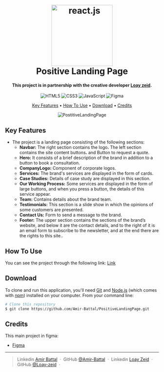<h1 align="center">
  <br>
  <a href="https://amir-battal.github.io/PositiveLandingPage/">
    <img src="https://cdn-icons-png.flaticon.com/512/5710/5710195.png" alt="react.js" width="200">
  </a>
  <br>
  Positive Landing Page
  <br>
</h1>

<h4 align="center">This project is in partnership with the creative developer <a href="https://github.com/Loay-zeid" target="_blank">Loay zeid</a>.</h4>

<div align="center">
  
  ![HTML5](https://img.shields.io/badge/html5-%23E34F26.svg?style=for-the-badge&logo=html5&logoColor=white)
  ![CSS3](https://img.shields.io/badge/css3-%231572B6.svg?style=for-the-badge&logo=css3&logoColor=white)
  ![JavaScript](https://img.shields.io/badge/javascript-%23323330.svg?style=for-the-badge&logo=javascript&logoColor=%23F7DF1E)
  ![Figma](https://img.shields.io/badge/figma-%23F24E1E.svg?style=for-the-badge&logo=figma&logoColor=white)
</div>

<p align="center">
  <a href="#key-features">Key Features</a> •
  <a href="#how-to-use">How To Use</a> •
  <a href="#download">Download</a> •
  <a href="#credits">Credits</a> 
</p>

<div align="center">
  
  ![PostitiveLandingPage](https://github.com/Amir-Battal/PositiveLandingPage/assets/125479553/41906b1a-e1ff-49fa-ac52-1a9a92af0183)
</div>

## Key Features

* The project is a landing page consisting of the following sections:
  - <b>Navbar:</b> The right section contains the logo، The left section contains the site content buttons، and Button to request a quote.
  - <b>Hero:</b> It consists of a brief description of the brand in addition to a button to book a consultation.
  - <b>CompanyLogo:</b> Component of corporate logos.
  - <b>Services:</b> The brand's services are displayed in the form of cards.
  - <b>Case Studies:</b> Details of case study are displayed in this section.
  - <b>Our Working Process:</b> Some services are displayed in the form of large buttons, and when you press a button, the details of this service appear.
  - <b>Team:</b> Contains details about the brand team.
  - <b>Testimonials:</b> This section is a slide show in which the opinions of some customers are presented.
  - <b>Contact Us:</b> Form to send a message to the brand.
  - <b>Footer:</b> The upper section contains the sections of the brand’s website, and below it are the contact details, and to the right of it is an email form to subscribe to the newsletter, and at the end there are the rights to this site..


## How To Use

You can see the project through the following link:
<a href="https://amir-battal.github.io/PositiveLandingPage/">Link</a>


## Download

To clone and run this application, you'll need [Git](https://git-scm.com) and [Node.js](https://nodejs.org/en/download/) (which comes with [npm](http://npmjs.com)) installed on your computer. From your command line:

```bash
# Clone this repository
$ git clone https://github.com/Amir-Battal/PositiveLandingPage.git

```

## Credits

This main project in figma:

- [Figma](https://www.figma.com/file/r9JocHJrFP0hbwgUlJH7y1/Positivus-Landing-Page-Design-(Community)?type=design&node-id=332%3A1228&mode=dev)



---

> Linkedin [Amir Battal](https://www.linkedin.com/in/amir-battal/) &nbsp;&middot;&nbsp;
> GitHub [@Amir-Battal](https://github.com/Amir-Battal) &nbsp;&middot;&nbsp;
> Linkedin [Loay Zeid](https://www.linkedin.com/in/loay-zeid-48b53a281/) &nbsp;&middot;&nbsp;
> GitHub [@Loay-zeid](https://github.com/Loay-zeid) &nbsp;&middot;&nbsp;


